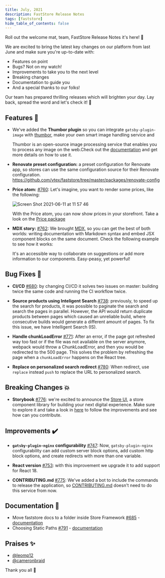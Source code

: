 ```yaml
---
title: July, 2021
description: FastStore Release Notes
tags: [faststore]
hide_table_of_contents: false
---
```


Roll out the welcome mat, team, FastStore Release Notes it's here! 🎉

We are excited to bring the latest key changes on our platform from last June and make sure you're up-to-date with: 

- Features on point
- Bugs? Not on my watch!
- Improvements to take you to the next level
- Breaking changes 
- Documentation to guide you
- And a special thanks to our folks!

Our team has prepared thrilling releases which will brighten your day. Lay back, spread the word and let's check it!  🚀

<!--truncate-->


## Features 🚀
- We've added the **Thumbor plugin** so you can integrate `gatsby-plugin-image` with [thumbor](http://thumbor.org/), make your own smart image handling service and 

    Thumbor is an open-source image processing service that enables you to process any image on the web.Check out the [documentation](https://github.com/vtex/faststore/blob/master/packages/gatsby-plugin-thumbor/README.md) and get more details on how to use it.


- **Renovate preset configuration:** a preset configuration for Renovate app, so stores can use the same configuration source for their Renovate configuration. https://github.com/vtex/faststore/tree/master/packages/renovate-config


- **Price atom:** [#760](https://github.com/vtex/faststore/pull/760): Let's imagine, you want to render some prices, like the following:

    ![Screen Shot 2021-06-11 at 11 57 46](https://user-images.githubusercontent.com/8127610/121706732-48d47180-caac-11eb-8d56-80049b60f46f.png)

    With the Price atom, you can now show prices in your storefront. Take a look on the [Price package](https://github.com/vtex/faststore/tree/master/packages/store-ui/src/atoms/Price)


- **MDX story:** [#762](https://github.com/vtex/faststore/pull/762): We brought [MDX](https://storybook.js.org/docs/react/writing-docs/mdx), so you can get the best of both worlds: writing documentation with Markdown syntax and embed JSX component blocks on the same document. Check the following example to see how it works: 



    It's an accessible way to collaborate on suggestions or add more information to our components. Easy-peasy, yet powerful!


## Bug Fixes 🐛

- **CI/CD** [#680](https://github.com/vtex/faststore/pull/680): by changing CI/CD it solves two issues on master: building twice the same code and  running the CI workflow twice.

- **Source products using Inteligent Search** [#738](https://github.com/vtex/faststore/pull/738): previously, to speed up the search for products, it was possible to paginate the search and search the pages in parallel. However, the API  would return duplicate products between pages which caused an unreliable build, where consecutive builds would generate a different amount of pages. To fix this issue, we have Intelligent Search (IS). 

- **Handle chunkLoadError** [#771](https://github.com/vtex/faststore/pull/771): After an error, if the page got refreshed way too fast or if the file was not available on the server anymore, webpack would throw a ChunkLoadError, and then you would be redirected to the 500 page. This solves the problem by refreshing the page when a `chunkLoadError` happens on the React tree.

- **Replace on personalized search redirect** [#780](https://github.com/vtex/faststore/pull/780):
When redirect, use `replace` instead `push` to replace the URL to personalized search.

## Breaking Changes 💥

- **Storybook** [#776](https://github.com/vtex/faststore/pull/776): we're excited to announce the [Store UI](https://storeui.netlify.app/), a store component library for building your next digital experience.
Make sure to explore it and take a look in [here](https://github.com/vtex/faststore/tree/master/packages/store-ui) to follow the improvements and see how can you contribute.

## Improvements ✔️
- **`gatsby-plugin-nginx` configurability** [#747](https://github.com/vtex/faststore/pull/747): Now, `gatsby-plugin-nginx` configurability can add custom server block options, add custom http block options, and create redirects with more than one variable.

- **React version** [#753](https://github.com/vtex/faststore/pull/753): with this improvement we upgrade it to add support for React 18.

- **CONTRIBUTING.md** [#775](https://github.com/vtex/faststore/pull/775): We've added a bot to include the commands to release the application, so [CONTRIBUTING.md](https://github.com/vtex/faststore/blob/master/CONTRIBUTING.MD) doesn't need to do this service from now. 


## Documentation 📑
- Move faststore docs to a folder inside Store Framework [#685](https://github.com/vtex/faststore/pull/685) - [documentation](https://github.com/vtex/faststore/blob/master/docs/e2e-testing.md)
- Choosing Static Paths [#791](https://github.com/vtex/faststore/pull/791) - [documentation](https://github.com/vtex/faststore/blob/master/docs/static-paths.md)

## Praises ✨
- [@leomp12](https://github.com/leomp12)
- [@cameronbraid](https://github.com/cameronbraid)

Thank you all 💪
